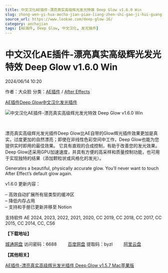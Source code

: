 ```yaml
---
title: 中文汉化AE插件-漂亮真实高级辉光发光特效 Deep Glow v1.6.0 Win
slug: zhong-wen-yi-hua-aecha-jian-piao-liang-zhen-shi-gao-ji-hui-guang-fa-guang-te-xiao-deep-glow-v1-6-0-win
source_url: https://www.lookae.com/deep-glow-16/
category: aechajian
tags: [AE插件, Deep Glow, 中文汉化, 发光插件]
---
```

# 中文汉化AE插件-漂亮真实高级辉光发光特效 Deep Glow v1.6.0 Win

2024/06/14 10:20

作者：大众脸
分类：[AE插件](https://www.lookae.com/after-effects/aechajian/) / [After Effects](https://www.lookae.com/after-effects/)

[AE插件](https://www.lookae.com/tag/ae%e6%8f%92%e4%bb%b6/)[Deep Glow](https://www.lookae.com/tag/deep-glow/)[中文汉化](https://www.lookae.com/tag/%e4%b8%ad%e6%96%87%e6%b1%89%e5%8c%96/)[发光插件](https://www.lookae.com/tag/%e5%8f%91%e5%85%89%e6%8f%92%e4%bb%b6/)

![中文汉化AE插件-漂亮真实高级辉光发光特效 Deep Glow v1.6.0 Win](https://www.lookae.com/wp-content/uploads/2024/06/Deep-Glow-V1.6.jpg "中文汉化AE插件-漂亮真实高级辉光发光特效 Deep Glow v1.6.0 Win-LookAE.com")

[﻿](https://cloud.video.taobao.com/play/u/null/p/1/e/6/t/1/431395387110.mp4)

漂亮真实高级辉光发光插件Deep Glow比AE自带的Glow辉光插件效果更加是真实，过度更加的自然漂亮；即使在非线性色彩空间中工作，Deep Glow也能为您提供实时即用的最佳效果。 它具有直观的合成控制，有助于改善您的发光效果。 Deep Glow还采用GPU加速速度，并具有方便的高采样和质量控制功能，也可用于实现独特的结果（添加颗粒状或风格化的发光）。

Generates a beautiful, physically accurate glow. You’ll never want to touch After Effect’s default glow again.

v1.6.0 更新内容：

– 高效自动扩展所有层类型的缓冲区  
– 降低内存占用  
– 支持和手册已更新并移至 Notion

支持软件 AE 2024, 2023, 2022, 2021, 2020, CC 2019, CC 2018, CC 2017, CC 2015, CC 2014, CC, CS6

**【下载地址】**

[城通网盘](https://url70.ctfile.com/f/2827370-1272208163-730d1b?p=4431) 访问密码：6688         [百度网盘](https://pan.baidu.com/s/1ZcPqr2PXZhuCbbpZYhZUew?pwd=byzl) 提取码：byzl         [阿里云盘](https://www.alipan.com/s/cVFP31oFTHZ)

**【其他相关】**

[AE插件-漂亮真实高级辉光发光插件 Deep Glow v1.5.7 Mac苹果版](https://www.lookae.com/deep-glow-mac144/)
